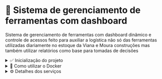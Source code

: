 # 📌 Sistema de gerenciamento de ferramentas com dashboard

Sistema de gerenciamento de ferramentas com dashboard dinâmico e controle de acessos
feito para auxiliar a logística não só das ferramentas utilizadas diariamente no estoque da 
Viana e Moura construções mas também utilizar relatórios como base para tomadas de decisões

<details>
  <summary>✅ Inicialização do projeto</summary>
  <hr/>
  Para facilitar a inicialização desse projeto, foi feito um docker-compose que roda toda a aplicação por um comando no terminal, para rodar o comando, é necessário que possua o <a href="https://docs.docker.com/engine/install/ubuntu/" target="_blank">Docker</a> em sua máquina. Caso queira utilizar a aplicação sem docker, basta preencher as variáveis de ambiente.
</details>

<details>
  <summary>🐳 Como utilizar o Docker</summary>
  <hr/>
  
  1. Clone o repositório
  
  ```sh
    git clone git@github.com:victorbr988/Viana-e-moura-manager-tools.git
  ```
  
  2. Intale as dependências
  
  ```sh
    npm install
  ```
  
  3. Utilize o comando para criar os contêineres
  
  ```sh
    docker-compose up -d --build
  ```
  <p>Este comando irá criar os contêineres necessários, frontend, backend e banco de dados.</p>
  <br />
  4. Utilize o comando para popular o banco de dados

  ```sh
    cd server && npx prisma migrate deploy
  ``` 
  ⚠️ <strong>O comando deve ser digitado no terminal da pasta principal do projeto.</strong>
  <br />

  5(opcional). Caso queira parar os serviços no Docker, baste utilizar na raiz do projeto

  ```sh
    docker-compose down
  ```
</details>

<details>
  <summary>⚙️ Detalhes dos serviços</summary>
  <hr/>
  Para ver os detalhes do servidor e estar a par de todas as rotas usadas e seus parâmetros necessários, consulte <a href="https://github.com/victorbr988/Viana-e-moura-manager-tools/blob/main/server/README.md" target="_blank">Aqui</a>.
  <br/>
  Para ver os detalhes da página web consulte  <a href="https://github.com/Viana-e-moura-manager-tools/web/README.md" target="_blank">Aqui</a>.
</details>
